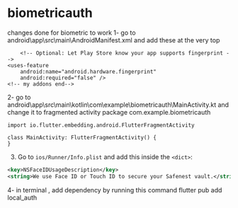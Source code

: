 # biometricauth
changes done for biometric to work
1- go to android\app\src\main\AndroidManifest.xml and add these at the very top
        <manifest xmlns:android="http://schemas.android.com/apk/res/android"
    package="com.example.biometricauth">
    <!-- my addons-->
        <!-- 🔐 Add biometric and fingerprint permissions -->
    <uses-permission android:name="android.permission.USE_BIOMETRIC"/>
    <uses-permission android:name="android.permission.USE_FINGERPRINT"/>

        <!-- Optional: Let Play Store know your app supports fingerprint -->
    <uses-feature
        android:name="android.hardware.fingerprint"
        android:required="false" />
    <!-- my addons end-->
2- go to android\app\src\main\kotlin\com\example\biometricauth\MainActivity.kt and change it to fragmented activity
    package com.example.biometricauth

    import io.flutter.embedding.android.FlutterFragmentActivity

    class MainActivity: FlutterFragmentActivity() {
    }

3. Go to `ios/Runner/Info.plist` and add this inside the `<dict>`:

```xml
<key>NSFaceIDUsageDescription</key>
<string>We use Face ID or Touch ID to secure your Safenest vault.</string>
```

4- in terminal , add dependency by running this command
    flutter pub add local_auth